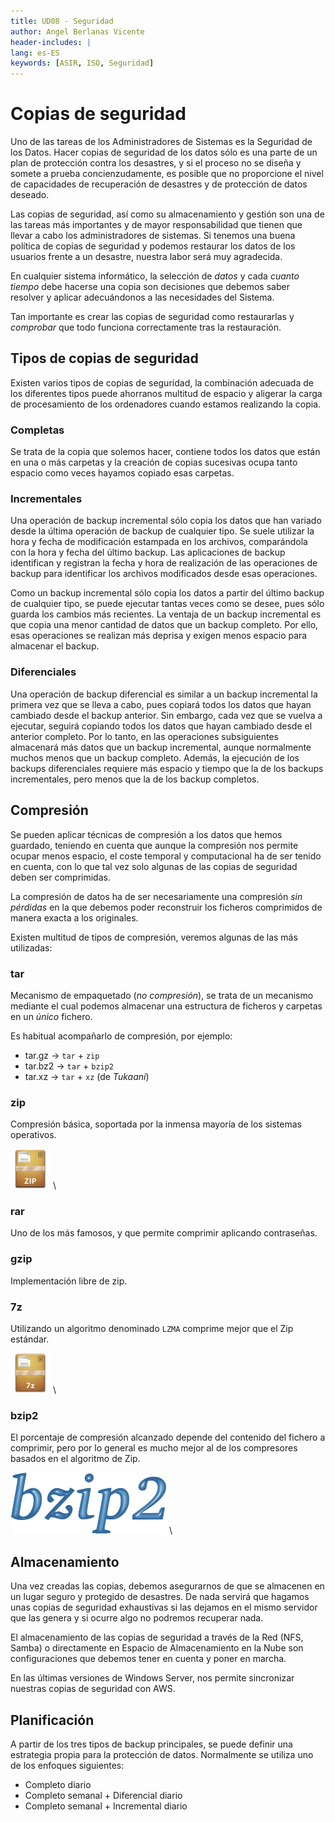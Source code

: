 ```yaml
---
title: UD08 - Seguridad
author: Angel Berlanas Vicente
header-includes: |
lang: es-ES
keywords: [ASIR, ISO, Seguridad]
---
```


# Copias de seguridad

Uno de las tareas de los Administradores de Sistemas es la Seguridad de los Datos. Hacer copias de seguridad de los datos sólo es una parte de un plan de protección contra los desastres, y si el proceso no se diseña y somete a prueba concienzudamente, es posible que no proporcione el nivel de capacidades de recuperación de desastres y de protección de datos deseado.

Las copias de seguridad, así como su almacenamiento y gestión son una de las tareas más importantes y de mayor responsabilidad que tienen que llevar a cabo los administradores de sistemas. Si tenemos una buena política de copias de seguridad y podemos restaurar los datos de los usuarios frente a un desastre, nuestra labor será muy agradecida.

En cualquier sistema informático, la selección de _datos_ y cada _cuanto tiempo_ debe hacerse una copia son decisiones que debemos saber resolver y aplicar adecuándonos a las necesidades del Sistema.

Tan importante es crear las copias de seguridad como restaurarlas y _comprobar_ que todo funciona correctamente tras la restauración.

## Tipos de copias de seguridad

Existen varios tipos de copias de seguridad, la combinación adecuada de los diferentes tipos puede ahorranos multitud de espacio y aligerar la carga de procesamiento de los ordenadores cuando estamos realizando la copia.

### Completas

Se trata de la copia que solemos hacer, contiene todos los datos que están en una o más carpetas y la creación de copias sucesivas ocupa tanto espacio como veces hayamos copiado esas carpetas.

### Incrementales

Una operación de backup incremental sólo copia los datos que han variado desde la última operación de backup de cualquier tipo. Se suele utilizar la hora y fecha de modificación estampada en los archivos, comparándola con la hora y fecha del último backup. Las aplicaciones de backup identifican y registran la fecha y hora de realización de las operaciones de backup para identificar los archivos modificados desde esas operaciones.

Como un backup incremental sólo copia los datos a partir del último backup de cualquier tipo, se puede ejecutar tantas veces como se desee, pues sólo guarda los cambios más recientes. La ventaja de un backup incremental es que copia una menor cantidad de datos que un backup completo. Por ello, esas operaciones se realizan más deprisa y exigen menos espacio para almacenar el backup.

### Diferenciales

Una operación de backup diferencial es similar a un backup incremental la primera vez que se lleva a cabo, pues copiará todos los datos que hayan cambiado desde el backup anterior. Sin embargo, cada vez que se vuelva a ejecutar, seguirá copiando todos los datos que hayan cambiado desde el anterior completo. Por lo tanto, en las operaciones subsiguientes almacenará más datos que un backup incremental, aunque normalmente muchos menos que un backup completo. Además, la ejecución de los backups diferenciales requiere más espacio y tiempo que la de los backups incrementales, pero menos que la de los backup completos.

## Compresión

Se pueden aplicar técnicas de compresión a los datos que hemos guardado, teniendo en cuenta que aunque la compresión nos permite ocupar menos espacio, el coste temporal y computacional ha de ser tenido en cuenta, con lo que tal vez solo algunas de las copias de seguridad deben ser comprimidas.

La compresión de datos ha de ser necesariamente una compresión _sin pérdidas_ en la que debemos poder reconstruir los ficheros comprimidos de manera exacta a los originales.

Existen multitud de tipos de compresión, veremos algunas de las más utilizadas:

### tar

Mecanismo de empaquetado (_no compresión_), se trata de un mecanismo mediante el cual podemos almacenar una estructura de ficheros y carpetas en un _único_ fichero.

Es habitual acompañarlo de compresión, por ejemplo:

* tar.gz -> `tar` + `zip`
* tar.bz2 -> `tar` + `bzip2`
* tar.xz -> `tar` + `xz` (de _Tukaani_)

### zip

Compresión básica, soportada por la inmensa mayoría de los sistemas operativos.

![Zip](CopiasSeguridad/logos_zip.png)
\ 

### rar

Uno de los más famosos, y que permite comprimir aplicando contraseñas.

### gzip

Implementación libre de zip.

### 7z

Utilizando un algoritmo denominado `LZMA` comprime mejor que el Zip estándar.

![7zip](CopiasSeguridad/logos_7z.png)
\ 

### bzip2

El porcentaje de compresión alcanzado depende del contenido del fichero a comprimir, pero por lo general es mucho mejor al de los compresores basados en el algoritmo de Zip.

![Bzip2](CopiasSeguridad/logos_bzip2.png)
\ 

## Almacenamiento

Una vez creadas las copias, debemos asegurarnos de que se almacenen en un lugar seguro y protegido de desastres. De nada servirá que hagamos unas copias de seguridad exhaustivas si las dejamos en el mismo servidor que las genera y si ocurre algo no podremos recuperar nada.

El almacenamiento de las copias de seguridad a través de la Red (NFS, Samba) o directamente en Espacio de Almacenamiento en la Nube son configuraciones que debemos tener en cuenta y poner en marcha.

En las últimas versiones de Windows Server, nos permite sincronizar nuestras copias de seguridad con AWS.

## Planificación

A partir de los tres tipos de backup principales, se puede definir una estrategia propia para la protección de datos. Normalmente se utiliza uno de los enfoques siguientes:

* Completo diario
* Completo semanal + Diferencial diario
* Completo semanal + Incremental diario

